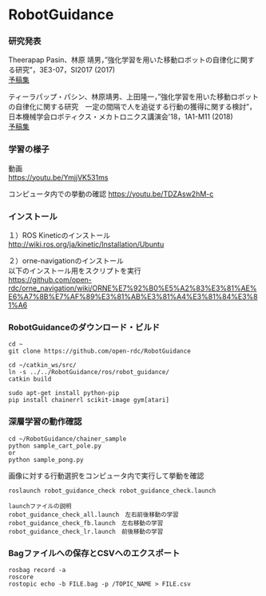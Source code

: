 # RobotGuidance

### 研究発表
Theerapap Pasin、林原 靖男，”強化学習を用いた移動ロボットの自律化に関する研究”，3E3-07，SI2017 (2017)  
[予稿集](https://docs.google.com/a/p.chibakoudai.jp/viewer?a=v&pid=sites&srcid=cC5jaGliYWtvdWRhaS5qcHxyb2JvdC1kZXNpZ24tYW5kLWNvbnRyb2wtbGFifGd4Ojc1OGY4YTE1M2FlMWVhMjY)

ティーラパップ・パシン、林原靖男、上田隆一，”強化学習を用いた移動ロボットの自律化に関する研究　一定の間隔で人を追従する行動の獲得に関する検討”，日本機械学会ロボティクス・メカトロニクス講演会'18，1A1-M11 (2018)  
[予稿集](https://docs.google.com/a/p.chibakoudai.jp/viewer?a=v&pid=sites&srcid=cC5jaGliYWtvdWRhaS5qcHxyb2JvdC1kZXNpZ24tYW5kLWNvbnRyb2wtbGFifGd4OjI1ODBkMWM0ZDMwNWE3NTE)

### 学習の様子  
動画  
https://youtu.be/YmjjVK531ms

コンピュータ内での挙動の確認
https://youtu.be/TDZAsw2hM-c

### インストール
１）ROS Kineticのインストール  
http://wiki.ros.org/ja/kinetic/Installation/Ubuntu  

２）orne-navigationのインストール  
以下のインストール用をスクリプトを実行   
https://github.com/open-rdc/orne_navigation/wiki/ORNE%E7%92%B0%E5%A2%83%E3%81%AE%E6%A7%8B%E7%AF%89%E3%81%AB%E3%81%A4%E3%81%84%E3%81%A6

### RobotGuidanceのダウンロード・ビルド

```
cd ~
git clone https://github.com/open-rdc/RobotGuidance

cd ~/catkin_ws/src/
ln -s ../../RobotGuidance/ros/robot_guidance/
catkin build

sudo apt-get install python-pip
pip install chainerrl scikit-image gym[atari]

```

### 深層学習の動作確認

```
cd ~/RobotGuidance/chainer_sample
python sample_cart_pole.py
or
python sample_pong.py
```

画像に対する行動選択をコンピュータ内で実行して挙動を確認

```
roslaunch robot_guidance_check robot_guidance_check.launch

launchファイルの説明
robot_guidance_check_all.launch　左右前後移動の学習
robot_guidance_check_fb.launch　左右移動の学習
robot_guidance_check_lr.launch　前後移動の学習
```

### Bagファイルへの保存とCSVへのエクスポート

```
rosbag record -a
roscore
rostopic echo -b FILE.bag -p /TOPIC_NAME > FILE.csv
```
